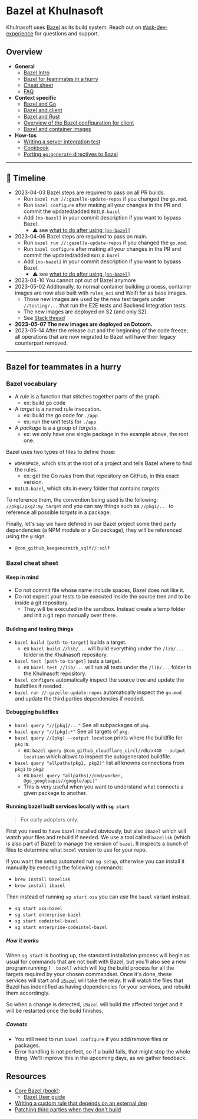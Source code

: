 # Bazel at Khulnasoft

Khulnasoft uses [Bazel](https://bazel.build) as its build system. Reach out on [#ask-dev-experience](https://sourcegraph.slack.com/archives/C04MYFW01NV) for questions and support.

## Overview

- **General**
  - [Bazel Intro](./intro.md)
  - [Bazel for teammates in a hurry](#bazel-for-teammates-in-a-hurry)
  - [Cheat sheet](#bazel-cheat-sheet)
  - [FAQ](./faq.md)
- **Context specific**
  - [Bazel and Go](./go.md)
  - [Bazel and client](./web.md)
  - [Bazel and Rust](./rust.md)
  - [Overview of the Bazel configuration for client](./web_overview.md)
  - [Bazel and container images](./containers.md)
- **How-tos**
  - [Writing a server integration test](./server_integration_tests.md)
  - [Cookbook](./cookbook.md)
  - [Porting `go:generate` directives to Bazel](./go_generate.md)

---

## 📅 Timeline

- 2023-04-03 Bazel steps are required to pass on all PR builds.
  - Run `bazel run //:gazelle-update-repos` if you changed the `go.mod`.
  - Run `bazel configure` after making all your changes in the PR and commit the updated/added `BUILD.bazel`
  - Add `[no-bazel]` in your commit description if you want to bypass Bazel.
    - ⚠️  see [what to do after using `[no-bazel]`](#i-just-used-no-bazel-to-merge-my-pr)
- 2023-04-06 Bazel steps are required to pass on main.
  - Run `bazel run //:gazelle-update-repos` if you changed the `go.mod`.
  - Run `bazel configure` after making all your changes in the PR and commit the updated/added `BUILD.bazel`
  - Add `[no-bazel]` in your commit description if you want to bypass Bazel.
    - ⚠️  see [what to do after using `[no-bazel]`](#i-just-used-no-bazel-to-merge-my-pr)
- 2023-04-10 You cannot opt out of Bazel anymore
- 2023-05-02 Additonally, to normal container building process, container images are now also built with `rules_oci` and Wolfi for as base images.
  - Those new images are used by the new test targets under `//testing/...` that run the E2E tests and Backend Integration tests.
  - The new images are deployed on S2 (and only S2).
  - See [Slack thread](https://sourcegraph.slack.com/archives/C04MYFW01NV/p1685606796918859)
- **2023-05-07 The new images are deployed on Dotcom.**
- 2023-05-14 After the release cut and the beginning of the code freeze, all operations that are now migrated to Bazel will have their legacy counterpart removed.

---

## Bazel for teammates in a hurry

### Bazel vocabulary

- A _rule_ is a function that stitches together parts of the graph.
  - ex: build go code
- A _target_ is a named rule invocation.
  - ex: build the go code for `./app`
  - ex: run the unit tests for `./app`
- A _package_ is a a group of _targets_.
  - ex: we only have one single package in the example above, the root one.

Bazel uses two types of files to define those:

- `WORKSPACE`, which sits at the root of a project and tells Bazel where to find the rules.
  - ex: get the Go _rules_ from that repository on GitHub, in this exact version.
- `BUILD.bazel`, which sits in every folder that contains _targets_.

To reference them, the convention being used is the following: `//pkg1/pkg2:my_target` and you can say things such as `//pkg1/...` to reference all possible _targets_ in a package.

Finally, let's say we have defined in our Bazel project some third party dependencies (a NPM module or a Go package), they will be referenced using the `@` sign.

- `@com_github_keegancsmith_sqlf//:sqlf`

### Bazel cheat sheet

#### Keep in mind

- Do not commit file whose name include spaces, Bazel does not like it.
- Do not expect your tests to be executed inside the source tree and to be inside a git repository.
  - They will be executed in the sandbox. Instead create a temp folder and init a git repo manually over there.

#### Building and testing things

- `bazel build [path-to-target]` builds a target.
  - ex `bazel build //lib/...` will build everything under the `/lib/...` folder in the Khulnasoft repository.
- `bazel test [path-to-target]` tests a target.
  - ex `bazel test //lib/...` will run all tests under the `/lib/...` folder in the Khulnasoft repository.
- `bazel configure` automatically inspect the source tree and update the buildfiles if needed.
- `bazel run //:gazelle-update-repos` automatically inspect the `go.mod` and update the third parties dependencies if needed.

#### Debugging buildfiles

- `bazel query "//[pkg]/..."` See all subpackages of `pkg`.
- `bazel query "//[pkg]:*"` See all targets of `pkg`.
- `bazel query //[pkg] --output location` prints where the buildfile for `pkg` is.
  - ex: `bazel query @com_github_cloudflare_circl//dh/x448 --output location` which allows to inspect the autogenerated buildfile.
- `bazel query "allpaths(pkg1, pkg2)"` list all knowns connections from `pkg1` to `pkg2`
  - ex `bazel query "allpaths(//cmd/worker, @go_googleapis//google/api)"`
  - This is very useful when you want to understand what connects a given package to another.

#### Running bazel built services locally with `sg start`

> For early adopters only.

First you need to have `bazel` installed obviously, but also `iBazel` which will watch your files and rebuild if needed. We use a tool called `bazelisk` (which is also part of Bazel) to manage the version of `bazel`. It inspects a bunch of files to determine what `bazel` version to use for your repo.

If you want the setup automated run `sg setup`, otherwise you can install it manually by executing the following commands:

- `brew install bazelisk`
- `brew install ibazel`

Then instead of running `sg start oss` you can use the `bazel` variant instead.

- `sg start oss-bazel`
- `sg start enterprise-bazel`
- `sg start codeintel-bazel`
- `sg start enterprise-codeintel-bazel`

##### How it works

When `sg start` is booting up, the standard installation process will begin as usual for commands that are not built with Bazel, but you'll also see a new program running
`[  bazel]` which will log the build process for all the targets required by your chosen commandset. Once it's done, these services will start and [`iBazel`](https://github.com/bazelbuild/bazel-watcher)
will take the relay. It will watch the files that Bazel has indentified as having dependencies for your services, and rebuild them accordingly.

So when a change is detected, `iBazel` will build the affected target and it will be restarted once the build finishes.

##### Caveats

- You still need to run `bazel configure` if you add/remove files or packages.
- Error handling is not perfect, so if a build fails, that might stop the whole thing. We'll improve this in the upcoming days, as we gather feedback.


## Resources

- [Core Bazel (book)](https://www.amazon.com/Core-Bazel-Fast-Builds-People/dp/B08DVDM7BZ):
  - [Bazel User guide](https://bazel.build/docs)
- [Writing a custom rule that depends on an external dep](https://www.youtube.com/watch?v=bhirT014eCE)
- [Patching third parties when they don't build](https://rotemtam.com/2020/10/30/bazel-building-cgo-bindings/)
